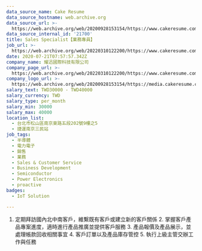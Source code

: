 ```yaml
---
data_source_name: Cake Resume
data_source_hostname: web.archive.org
data_source_url: >-
  https://web.archive.org/web/20200928153154/https://www.cakeresume.com/jobs?q=Semiconductor&page=1&refinementList%5Border%5D=
data_source_internal_id: '21700'
title: Sales Specialist【業務專員】
job_url: >-
  https://web.archive.org/web/20220310122200/https://www.cakeresume.com/companies/effintech/jobs/sales-specialist-771bac
date: 2020-07-21T07:57:57.342Z
company_name: 耀迅國際科技有限公司
company_page_url: >-
  https://web.archive.org/web/20220310122200/https://www.cakeresume.com/companies/effintech
company_logo_url: >-
  https://web.archive.org/web/20200928153154/https://media.cakeresume.com/image/upload/s--qcmqXnbG--/c_pad,fl_png8,h_200,w_200/v1595314992/flyzcckhlmj6ecvqm9mn.png
salary_text: TWD30000 - TWD40000
salary_currency: TWD
salary_type: per_month
salary_min: 30000
salary_max: 40000
location_list:
  - 台北市松山區南京東路五段202號9樓之5
  - 捷運南京三民站
job_tags:
  - 半導體
  - 電力電子
  - 銷售
  - 業務
  - Sales & Customer Service
  - Business Development
  - Semiconductor
  - Power Electronics
  - proactive
badges:
  - IoT Solution

---
```


1. 定期拜訪國內北中南客戶，維繫既有客戶或建立新的客戶關係 2. 掌握客戶產品專案進度，適時進行產品推廣並提供客戶服務 3. 產品報價及產品展示，並處理帳款回收相關事宜 4. 客戶訂單以及產品庫存管控 5. 執行上級主管交辦工作與任務